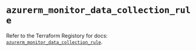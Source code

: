 # `azurerm_monitor_data_collection_rule`

Refer to the Terraform Registory for docs: [`azurerm_monitor_data_collection_rule`](https://www.terraform.io/docs/providers/azurerm/r/monitor_data_collection_rule).
